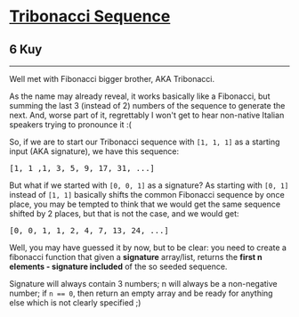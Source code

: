 <h1><a href="https://www.codewars.com/kata/556deca17c58da83c00002db">Tribonacci Sequence</a></h1>
<h2>6 Kuy</h2>
<hr>
<p>Well met with Fibonacci bigger brother, AKA Tribonacci.</p>
<p>As the name may already reveal, it works basically like a Fibonacci, but summing the last 3 (instead of 2) 
numbers of the sequence to generate the next. And, worse part of it, regrettably I won't get to hear non-native Italian speakers trying to pronounce it :(</p>
<p>So, if we are to start our Tribonacci sequence with <code>[1, 1, 1]</code> as a starting input (AKA signature), 
we have this sequence:</p>
<pre>[1, 1 ,1, 3, 5, 9, 17, 31, ...]</pre>
<p>But what if we started with <code>[0, 0, 1]</code> as a signature? 
As starting with <code>[0, 1]</code> instead of <code>[1, 1]</code> basically 
shifts the common Fibonacci sequence by once place, 
you may be tempted to think that we would get the same sequence shifted 
by 2 places, but that is not the case, and we would get:</p>
<pre>[0, 0, 1, 1, 2, 4, 7, 13, 24, ...]</pre>
<p>Well, you may have guessed it by now, but to be clear: 
you need to create a fibonacci function that given a <strong>signature</strong> array/list, 
returns the <strong>first n elements - signature included</strong> of the so seeded sequence.</p>
<p>Signature will always contain 3 numbers; 
n will always be a non-negative number; 
if <code>n == 0</code>, then return an empty array and be ready for anything else
which is not clearly specified ;)</p>



